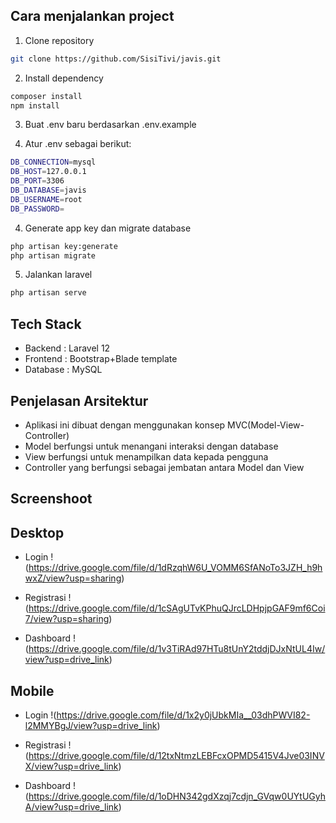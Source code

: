 ## Cara menjalankan project

1.  Clone repository

```bash
git clone https://github.com/SisiTivi/javis.git
```

2.  Install dependency

```bash
composer install
npm install
```

3. Buat .env baru berdasarkan .env.example

4. Atur .env sebagai berikut:

```bash
DB_CONNECTION=mysql
DB_HOST=127.0.0.1
DB_PORT=3306
DB_DATABASE=javis
DB_USERNAME=root
DB_PASSWORD=
```

4. Generate app key dan migrate database

```bash
php artisan key:generate
php artisan migrate
```

5. Jalankan laravel

```bash
php artisan serve
```

## Tech Stack

-   Backend : Laravel 12
-   Frontend : Bootstrap+Blade template
-   Database : MySQL

## Penjelasan Arsitektur

-   Aplikasi ini dibuat dengan menggunakan konsep MVC(Model-View-Controller)
-   Model berfungsi untuk menangani interaksi dengan database
-   View berfungsi untuk menampilkan data kepada pengguna
-   Controller yang berfungsi sebagai jembatan antara Model dan View

## Screenshoot

## Desktop

-   Login
    !(https://drive.google.com/file/d/1dRzqhW6U_VOMM6SfANoTo3JZH_h9hwxZ/view?usp=sharing)

-   Registrasi
    !(https://drive.google.com/file/d/1cSAgUTvKPhuQJrcLDHpjpGAF9mf6Coi7/view?usp=sharing)

-   Dashboard
    !(https://drive.google.com/file/d/1v3TiRAd97HTu8tUnY2tddjDJxNtUL4Iw/view?usp=drive_link)

## Mobile

-   Login
    !(https://drive.google.com/file/d/1x2y0jUbkMIa__03dhPWVI82-l2MMYBgJ/view?usp=drive_link)

-   Registrasi
    !(https://drive.google.com/file/d/12txNtmzLEBFcxOPMD5415V4Jve03INVX/view?usp=drive_link)

-   Dashboard
    !(https://drive.google.com/file/d/1oDHN342gdXzqj7cdjn_GVqw0UYtUGyhA/view?usp=drive_link)
